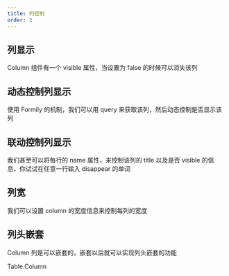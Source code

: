 ```yaml
---
title: 列控制
order: 2
---
```


## 列显示

<code src="./columnControl.tsx"></code>

Column 组件有一个 visible 属性，当设置为 false 的时候可以消失该列

## 动态控制列显示

<code src="./columnControl2.tsx"></code>

使用 Formily 的机制，我们可以用 query 来获取该列，然后动态控制是否显示该列

## 联动控制列显示

<code src="./columnReact.tsx"></code>

我们甚至可以将每行的 name 属性，来控制该列的 title 以及是否 visible 的信息，你试试在任意一行输入 disappear 的单词

## 列宽

<code src="./columnWidth.tsx"></code>

我们可以设置 column 的宽度信息来控制每列的宽度

## 列头嵌套

<code src="./columnCombine.tsx"></code>

Column 列是可以嵌套的，嵌套以后就可以实现列头嵌套的功能

<API src="../../../../src/Table/components/Column.tsx">Table.Column</API>
